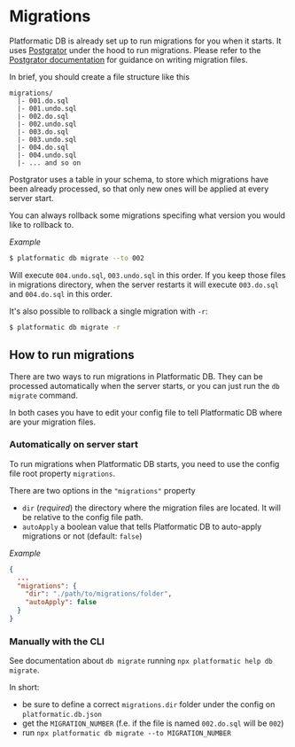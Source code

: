 # Migrations

Platformatic DB is already set up to run migrations for you when it starts. 
It uses [Postgrator](https://www.npmjs.com/package/postgrator) under the hood to run migrations. Please refer to the [Postgrator documentation](https://github.com/rickbergfalk/postgrator) for guidance on writing migration files.

In brief, you should create a file structure like this

```
migrations/
  |- 001.do.sql
  |- 001.undo.sql
  |- 002.do.sql
  |- 002.undo.sql
  |- 003.do.sql
  |- 003.undo.sql
  |- 004.do.sql
  |- 004.undo.sql
  |- ... and so on
```

Postgrator uses a table in your schema, to store which migrations have been already processed, so that only new ones will be applied at every server start.

You can always rollback some migrations specifing what version you would like to rollback to.

_Example_

```bash
$ platformatic db migrate --to 002
```

Will execute `004.undo.sql`, `003.undo.sql` in this order. If you keep those files in migrations directory, when the server restarts it will execute `003.do.sql` and `004.do.sql` in this order.

It's also possible to rollback a single migration with `-r`:   

```bash
$ platformatic db migrate -r 
```

## How to run migrations

There are two ways to run migrations in Platformatic DB. They can be processed automatically when the server starts, or you can just run the `db migrate` command.

In both cases you have to edit your config file to tell Platformatic DB where are your migration files.


### Automatically on server start
To run migrations when Platformatic DB starts, you need to use the config file root property `migrations`.

There are two options in the `"migrations"` property
- `dir` (_required_) the directory where the migration files are located. It will be relative to the config file path.
- `autoApply` a boolean value that tells Platformatic DB to auto-apply migrations or not (default: `false`)

_Example_

```json
{
  ...
  "migrations": {
    "dir": "./path/to/migrations/folder",
    "autoApply": false
  }
}
```


### Manually with the CLI

See documentation about `db migrate` running `npx platformatic help db migrate`.

In short:
- be sure to define a correct `migrations.dir` folder under the config on `platformatic.db.json`
- get the `MIGRATION_NUMBER` (f.e. if the file is named `002.do.sql` will be `002`)
- run `npx platformatic db migrate --to MIGRATION_NUMBER` 
